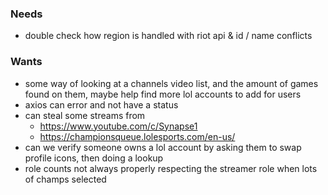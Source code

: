 ### Needs
- double check how region is handled with riot api & id / name conflicts
 
### Wants
- some way of looking at a channels video list, and the amount of games found on them, maybe help find more lol accounts to add for users
- axios can error and not have a status
- can steal some streams from 
  - https://www.youtube.com/c/Synapse1
  - https://championsqueue.lolesports.com/en-us/
- can we verify someone owns a lol account by asking them to swap profile icons, then doing a lookup
- role counts not always properly respecting the streamer role when lots of champs selected